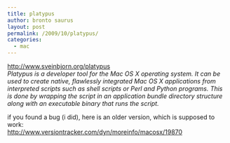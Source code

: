 ```yaml
---
title: platypus
author: bronto saurus
layout: post
permalink: /2009/10/platypus/
categories:
  - mac
---
```

<a href="http://www.sveinbjorn.org/platypus" target="_blank" >http://www.sveinbjorn.org/platypus</a>  
*Platypus is a developer tool for the Mac OS X operating system. It can be used to create native, flawlessly integrated Mac OS X applications from interpreted scripts such as shell scripts or Perl and Python programs. This is done by wrapping the script in an application bundle directory structure along with an executable binary that runs the script.*

if you found a bug (i did), here is an older version, which is supposed to work:  
<a href="http://www.versiontracker.com/dyn/moreinfo/macosx/19870" target="_blank" >http://www.versiontracker.com/dyn/moreinfo/macosx/19870</a>